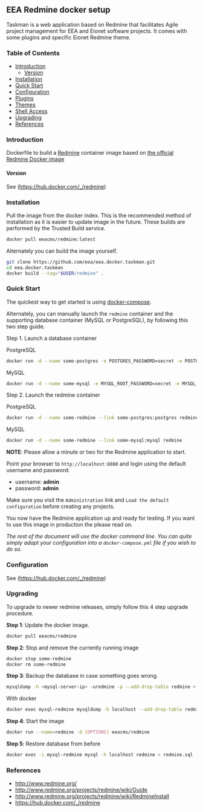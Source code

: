 ## EEA Redmine docker setup

Taskman is a web application based on Redmine that facilitates Agile project management for EEA and Eionet software projects. It comes with some plugins and specific Eionet Redmine theme.

### Table of Contents

- [Introduction](#introduction)
  - [Version](#version)
- [Installation](#installation)
- [Quick Start](#quick-start)
- [Configuration](#configuration)
- [Plugins](#plugins)
- [Themes](#themes)
- [Shell Access](#shell-access)
- [Upgrading](#upgrading)
- [References](#references)

### Introduction

Dockerfile to build a [Redmine](http://www.redmine.org/) container image based on [the official Redmine Docker image](https://hub.docker.com/_/redmine)

#### Version

See (https://hub.docker.com/_/redmine)

### Installation

Pull the image from the docker index. This is the recommended method of installation as it is easier to update image in the future. These builds are performed by the Trusted Build service.

```bash
docker pull eeacms/redmine:latest
```

Alternately you can build the image yourself.

```bash
git clone https://github.com/eea/eea.docker.taskman.git
cd eea.docker.taskman
docker build --tag="$USER/redmine" .
```

### Quick Start

The quickest way to get started is using [docker-compose](https://docs.docker.com/compose/).

Alternately, you can manually launch the `redmine` container and the supporting database container (MySQL or PostgreSQL), by following this two step guide.

Step 1. Launch a database container

PostgreSQL
```bash
docker run -d --name some-postgres -e POSTGRES_PASSWORD=secret -e POSTGRES_USER=redmine postgres
```

MySQL
```bash
docker run -d --name some-mysql -e MYSQL_ROOT_PASSWORD=secret -e MYSQL_DATABASE=redmine mysql
```

Step 2. Launch the redmine container

PostgreSQL
```bash
docker run -d --name some-redmine --link some-postgres:postgres redmine
```

MySQL
```bash
docker run -d --name some-redmine --link some-mysql:mysql redmine
```

**NOTE**: Please allow a minute or two for the Redmine application to start.

Point your browser to `http://localhost:8080` and login using the default username and password:

* username: **admin**
* password: **admin**

Make sure you visit the `Administration` link and `Load the default configuration` before creating any projects.

You now have the Redmine application up and ready for testing. If you want to use this image in production the please read on.

*The rest of the document will use the docker command line. You can quite simply adapt your configuration into a `docker-compose.yml` file if you wish to do so.*

### Configuration

See (https://hub.docker.com/_/redmine)

### Upgrading

To upgrade to newer redmine releases, simply follow this 4 step upgrade procedure.

**Step 1**: Update the docker image.

```bash
docker pull eeacms/redmine
```

**Step 2**: Stop and remove the currently running image

```bash
docker stop some-redmine
docker rm some-redmine
```

**Step 3**: Backup the database in case something goes wrong.

```bash
mysqldump -h <mysql-server-ip> -uredmine -p --add-drop-table redmine > redmine.sql
```

With docker
```bash
docker exec mysql-redmine mysqldump -h localhost --add-drop-table redmine > redmine.sql
```

**Step 4**: Start the image

```bash
docker run --name=redmine -d [OPTIONS] eeacms/redmine
```

**Step 5**: Restore database from before

```bash
docker exec -i mysql-redmine mysql -h localhost redmine < redmine.sql
```
### References
  * http://www.redmine.org/
  * http://www.redmine.org/projects/redmine/wiki/Guide
  * http://www.redmine.org/projects/redmine/wiki/RedmineInstall
  * https://hub.docker.com/_/redmine

